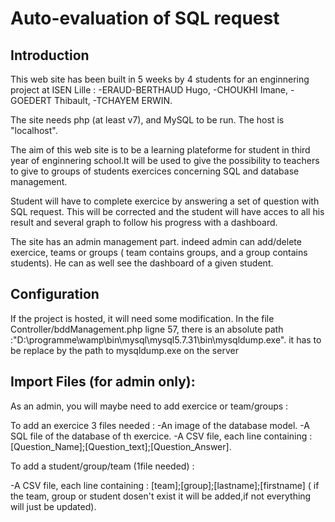 # Auto-evaluation of SQL request
## Introduction
This web site has been built in 5 weeks by 4 students for an enginnering project at ISEN Lille :
-ERAUD-BERTHAUD Hugo,
-CHOUKHI Imane,
-GOEDERT Thibault,
-TCHAYEM ERWIN.

The site needs php (at least v7), and MySQL to be run. 
The host is "localhost".

The aim of this web site is to be a learning plateforme for student in third year of enginnering school.It will be used to give the possibility to teachers to
give to groups of students exercices concerning SQL and database management.

Student will have to complete exercice by answering a set of question with SQL request. This will be corrected and the student will have acces to all his result and several       graph to follow his progress with a dashboard.

The site has an admin management part. indeed admin can add/delete exercice, teams or groups ( team contains groups, and a group contains students). He can as well see the         dashboard of a given student.
  
## Configuration
If the project is hosted, it will need some modification.
In the file Controller/bddManagement.php ligne 57, there is an absolute path :"D:\\programme\\wamp\\bin\\mysql\\mysql5.7.31\\bin\\mysqldump.exe". it has to be replace by the    path to mysqldump.exe on the server

## Import Files (for admin only): 
As an admin, you will maybe need to add exercice or team/groups :

To add an exercice 3 files needed :
-An image of the database model.
-A SQL file of the database of th exercice.
-A CSV file, each line containing : [Question_Name];[Question_text];[Question_Answer].

To add a student/group/team (1file needed) :

-A CSV file, each line containing : [team];[group];[lastname];[firstname] ( if the team, group or student dosen't exist it will be added,if not everything will just be updated).
